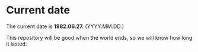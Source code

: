 # Current date

The current date is **1982.06.27.** (YYYY.MM.DD.)

This repository will be good when the world ends, so we will know how long it lasted.